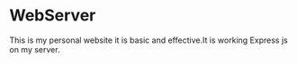 # WebServer
This is my personal website it is basic and effective.It is working Express js on my server.
